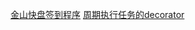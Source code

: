 [金山快盘签到程序](https://github.com/acmerfight/fun_code/blob/master/simulation_sign.py)
[周期执行任务的decorator](https://github.com/acmerfight/fun_code/blob/master/periodic_task.py)
